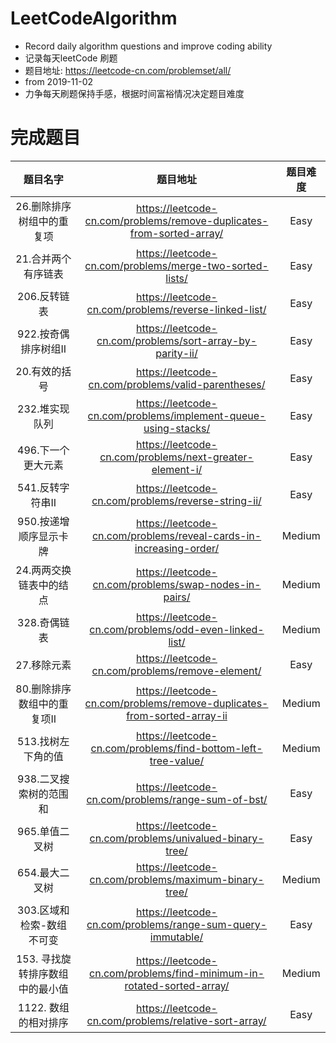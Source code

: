 # LeetCodeAlgorithm
- Record daily algorithm questions and improve coding ability
- 记录每天leetCode 刷题
- 题目地址: https://leetcode-cn.com/problemset/all/
- from 2019-11-02
- 力争每天刷题保持手感，根据时间富裕情况决定题目难度

# 完成题目
| 题目名字 | 题目地址 | 题目难度 |
| :----: | :----: | :----: |
| 26.删除排序树组中的重复项 |https://leetcode-cn.com/problems/remove-duplicates-from-sorted-array/ | Easy |
| 21.合并两个有序链表 | https://leetcode-cn.com/problems/merge-two-sorted-lists/ | Easy |
| 206.反转链表 | https://leetcode-cn.com/problems/reverse-linked-list/| Easy |
| 922.按奇偶排序树组II | https://leetcode-cn.com/problems/sort-array-by-parity-ii/ | Easy |
| 20.有效的括号 | https://leetcode-cn.com/problems/valid-parentheses/| Easy |
| 232.堆实现队列 | https://leetcode-cn.com/problems/implement-queue-using-stacks/ | Easy |
| 496.下一个更大元素 | https://leetcode-cn.com/problems/next-greater-element-i/ | Easy |
| 541.反转字符串II | https://leetcode-cn.com/problems/reverse-string-ii/ | Easy | 
| 950.按递增顺序显示卡牌 | https://leetcode-cn.com/problems/reveal-cards-in-increasing-order/ | Medium |
| 24.两两交换链表中的结点 | https://leetcode-cn.com/problems/swap-nodes-in-pairs/ | Medium |
| 328.奇偶链表 | https://leetcode-cn.com/problems/odd-even-linked-list/ | Medium |
| 27.移除元素 | https://leetcode-cn.com/problems/remove-element/ | Easy |
| 80.删除排序数组中的重复项II | https://leetcode-cn.com/problems/remove-duplicates-from-sorted-array-ii | Medium |
| 513.找树左下角的值 | https://leetcode-cn.com/problems/find-bottom-left-tree-value/ | Medium |
| 938.二叉搜索树的范围和 | https://leetcode-cn.com/problems/range-sum-of-bst/ | Easy |
| 965.单值二叉树 | https://leetcode-cn.com/problems/univalued-binary-tree/ | Easy|
| 654.最大二叉树 | https://leetcode-cn.com/problems/maximum-binary-tree/ | Medium|
| 303.区域和检索-数组不可变 | https://leetcode-cn.com/problems/range-sum-query-immutable/ | Easy |
| 153. 寻找旋转排序数组中的最小值 | https://leetcode-cn.com/problems/find-minimum-in-rotated-sorted-array/ | Medium |
| 1122. 数组的相对排序 | https://leetcode-cn.com/problems/relative-sort-array/ | Easy |